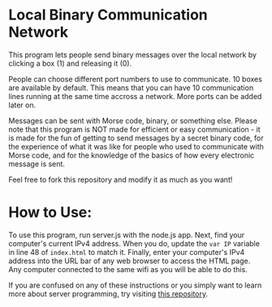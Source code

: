 # Local Binary Communication Network
This program lets people send binary messages over the local network by clicking a box (1) and releasing it (0).

People can choose different port numbers to use to communicate.  10 boxes are available by default.  This means that you can have 10 communication lines running at the same time accross a network.  More ports can be added later on.

Messages can be sent with Morse code, binary, or something else.  Please note that this program is NOT made for efficient or easy communication - it is made for the fun of getting to send messages by a secret binary code, for the experience of what it was like for people who used to communicate with Morse code, and for the knowledge of the basics of how every electronic message is sent.

Feel free to fork this repository and modify it as much as you want!

# How to Use:
To use this program, run server.js with the node.js app.  Next, find your computer's current IPv4 address.  When you do, update the `var IP` variable in line 48 of `index.html` to match it.  Finally, enter your computer's IPv4 address into the URL bar of any web browser to access the HTML page.  Any computer connected to the same wifi as you will be able to do this.

If you are confused on any of these instructions or you simply want to learn more about server programming, try visiting [this repository](https://github.com/WesleyMcGinn/Simple-Websocket-Example).
